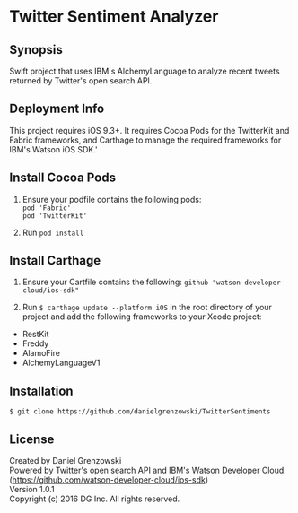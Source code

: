 # Twitter Sentiment Analyzer

## Synopsis
Swift project that uses IBM's AlchemyLanguage to analyze recent tweets returned by Twitter's open search API.

## Deployment Info
This project requires iOS 9.3+. It requires Cocoa Pods for the TwitterKit and Fabric frameworks, and Carthage to manage the required frameworks for IBM's Watson iOS SDK.'

## Install Cocoa Pods
1. Ensure your podfile contains the following pods:  
`pod 'Fabric'`  
`pod 'TwitterKit'`  

2. Run `pod install`

## Install Carthage

1. Ensure your Cartfile contains the following: `github "watson-developer-cloud/ios-sdk"`  

2. Run `$ carthage update --platform iOS` in the root directory of your project and add the following frameworks to your Xcode project:  
 * RestKit  
 * Freddy  
 * AlamoFire  
 * AlchemyLanguageV1  

## Installation
`$ git clone https://github.com/danielgrenzowski/TwitterSentiments`

## License
Created by Daniel Grenzowski<br />
Powered by Twitter's open search API and IBM's Watson Developer Cloud (https://github.com/watson-developer-cloud/ios-sdk)  
Version 1.0.1  
Copyright (c) 2016 DG Inc. All rights reserved.  